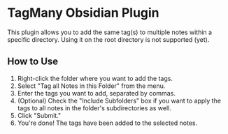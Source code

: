 # TagMany Obsidian Plugin
This plugin allows you to add the same tag(s) to multiple notes within a specific directory. 
Using it on the root directory is not supported (yet).

## How to Use
1. Right-click the folder where you want to add the tags.
2. Select "Tag all Notes in this Folder" from the menu.
3. Enter the tags you want to add, separated by commas.
4. (Optional) Check the "Include Subfolders" box if you want to apply the tags to all notes in the folder's subdirectories as well.
5. Click "Submit."
6. You're done! The tags have been added to the selected notes.
